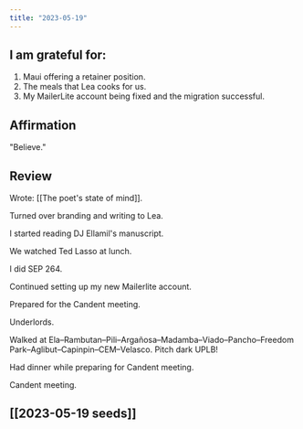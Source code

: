 ```yaml
---
title: "2023-05-19"
---
```

## I am grateful for:
1. Maui offering a retainer position.
2. The meals that Lea cooks for us.
3. My MailerLite account being fixed and the migration successful.

## Affirmation

"Believe."

## Review

Wrote: [[The poet's state of mind]].

Turned over branding and writing to Lea.

I started reading DJ Ellamil's manuscript.

We watched Ted Lasso at lunch.

I did SEP 264.

Continued setting up my new Mailerlite account.

Prepared for the Candent meeting.

Underlords.

Walked at Ela–Rambutan–Pili–Argañosa–Madamba–Viado–Pancho–Freedom Park–Aglibut–Capinpin–CEM–Velasco. Pitch dark UPLB!

Had dinner while preparing for Candent meeting.

Candent meeting.

## [[2023-05-19 seeds]]
